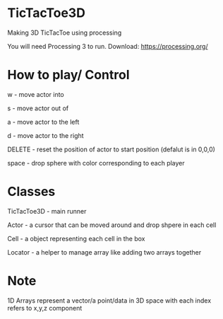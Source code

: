 # TicTacToe3D
Making 3D TicTacToe using processing

You will need Processing 3 to run. Download: https://processing.org/

# How to play/ Control
w - move actor into

s - move actor out of

a - move actor to the left 

d - move actor to the right

DELETE - reset the position of actor to start position (defalut is in 0,0,0)

space - drop sphere with color corresponding to each player

# Classes
TicTacToe3D - main runner

Actor - a cursor that can be moved around and drop shpere in each cell

Cell - a object representing each cell in the box

Locator - a helper to manage array like adding two arrays together

# Note
1D Arrays represent a vector/a point/data in 3D space with each index refers to x,y,z component
